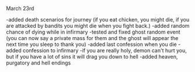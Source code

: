 March 23rd 

-added death scenarios for journey (if you eat chicken, you might die, if you are attacked by bandits you might die when you fight back.)
-added random chance of dying while in infirmary
-tested and fixed ghost random event (you can now say a private mass for them and the ghost will appear the next time you sleep to thank you)
-added last confession when you die
-added confession to infirmary
-if you are really holy, demon can't hurt you, but if you have a lot of sins it will drag you down to hell
-added heaven, purgatory and hell endings

